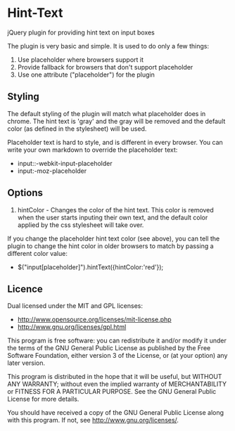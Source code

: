 Hint-Text
=========

jQuery plugin for providing hint text on input boxes

The plugin is very basic and simple. It is used to do only a few things:

1. Use placeholder where browsers support it
2. Provide fallback for browsers that don't support placeholder
3. Use one attribute ("placeholder") for the plugin

Styling
-------

The default styling of the plugin will match what placeholder does in chrome. The hint text is 'gray' and the gray will be removed and the default color (as defined in the stylesheet) will be used. 

Placeholder text is hard to style, and is different in every browser. You can write your own markdown to override the placeholder text:
* input::-webkit-input-placeholder
* input:-moz-placeholder

Options
-------

1. hintColor - Changes the color of the hint text. This color is removed when the user starts inputing their own text, and the default color applied by the css stylesheet will take over.

If you change the placeholder hint text color (see above), you can tell the plugin to change the hint color in older browsers to match by passing a different color value:
* $("input[placeholder]").hintText({hintColor:'red'});

Licence
-------

Dual licensed under the MIT and GPL licenses:
 *   http://www.opensource.org/licenses/mit-license.php
 *   http://www.gnu.org/licenses/gpl.html

 This program is free software: you can redistribute it and/or modify
it under the terms of the GNU General Public License as published by
the Free Software Foundation, either version 3 of the License, or
(at your option) any later version.

This program is distributed in the hope that it will be useful,
but WITHOUT ANY WARRANTY; without even the implied warranty of
MERCHANTABILITY or FITNESS FOR A PARTICULAR PURPOSE.  See the
GNU General Public License for more details.

You should have received a copy of the GNU General Public License
along with this program.  If not, see <http://www.gnu.org/licenses/>.